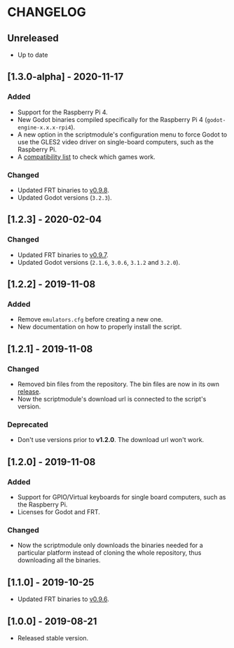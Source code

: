 # CHANGELOG

## Unreleased

* Up to date

## [1.3.0-alpha] - 2020-11-17

### Added

* Support for the Raspberry Pi 4.
* New Godot binaries compiled specifically for the Raspberry Pi 4 (`godot-engine-x.x.x-rpi4`).
* A new option in the scriptmodule's configuration menu to force Godot to use the GLES2 video driver on single-board computers, such as the Raspberry Pi.
* A [compatibility list](https://docs.google.com/spreadsheets/d/1ybU_NHqhnJmZnlP9YDDGEf4BJ5nInbfsVVQtQCM7rYw/edit?usp=sharing) to check which games work.

### Changed

* Updated FRT binaries to [v0.9.8](https://github.com/efornara/frt/releases/tag/0.9.8).
* Updated Godot versions (`3.2.3`).

## [1.2.3] - 2020-02-04

### Changed

* Updated FRT binaries to [v0.9.7](https://github.com/efornara/frt/releases/tag/0.9.7).
* Updated Godot versions (`2.1.6`, `3.0.6`, `3.1.2` and `3.2.0`).

## [1.2.2] - 2019-11-08

### Added

* Remove `emulators.cfg` before creating a new one.
* New documentation on how to properly install the script.

## [1.2.1] - 2019-11-08

### Changed

* Removed bin files from the repository. The bin files are now in its own [release](https://github.com/hiulit/RetroPie-Godot-Game-Engine-Emulator/releases).
* Now the scriptmodule's download url is connected to the script's version.

### Deprecated

* Don't use versions prior to **v1.2.0**. The download url won't work.

## [1.2.0] - 2019-11-08

### Added

* Support for GPIO/Virtual keyboards for single board computers, such as the Raspberry Pi.
* Licenses for Godot and FRT.

### Changed

*  Now the scriptmodule only downloads the binaries needed for a particular platform instead of cloning the whole repository, thus downloading all the binaries.

## [1.1.0] - 2019-10-25

* Updated FRT binaries to [v0.9.6](https://github.com/efornara/frt/releases/tag/0.9.6).

## [1.0.0] - 2019-08-21

* Released stable version.
